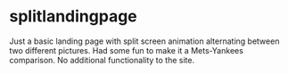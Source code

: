 # splitlandingpage

Just a basic landing page with split screen animation alternating between two different pictures.  Had some fun to make it a Mets-Yankees comparison.  No additional functionality to the site.

